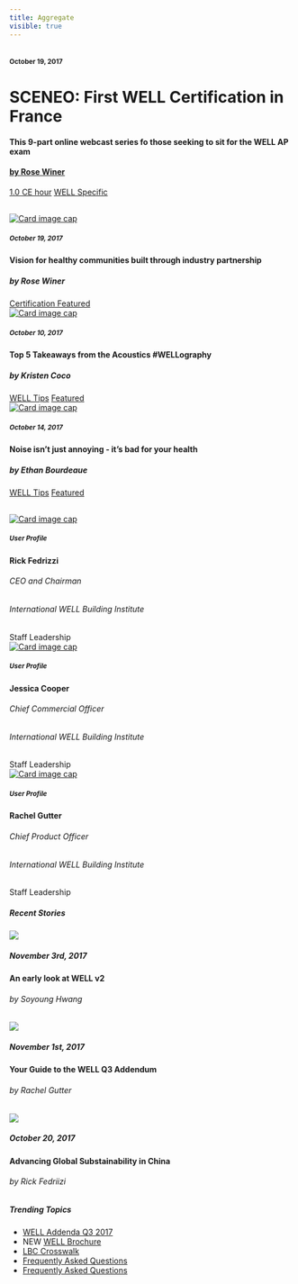 ```yaml
---
title: Aggregate
visible: true
---
```


<div class="container-fluid">
<div class='row'>

<div class="col-md-10 offset-md-1 col-10 offset-1">
<a href="">
<div class="a-spot-image shadow">
 <img alt="" class="img-fluid w-100 shadow" src="https://images.unsplash.com/photo-1502389343615-b07268585dae?auto=format&fit=crop&w=1650&q=60&ixid=dW5zcGxhc2guY29tOzs7Ozs%3D">
</div>
</a>

<div class="col-12 mt-5">
<div class="row">
  <div class="caption p-4 w-100">
    <h4><small>October 19, 2017</small></h4>
    <h1><a><strong>SCENEO: First WELL Certification in France</strong></a></h1>
    <h4>This 9-part online webcast series fo those seeking to sit for the WELL AP exam</h4>
    <h4 class="authorline"><a href="">by Rose Winer</a></h4>
    <a href=""><span class="badge badge-default">1.0 CE hour</span></a>
    <a href=""><span class="badge badge-info">WELL Specific</span>
  </div>
  </div>
</div>

</div>
</div>

</div>




<div class="container-fluid">
<div class="row">
<div class="col-md-10 offset-md-1 col-10 offset-1" style="padding-top: 30px">      
<div class="card-deck">
<div class="card shadow">
<a href="">
<img class="card-img-top" src="https://images.unsplash.com/photo-1496550848045-55fd98791b7e?auto=format&fit=crop&w=2850&q=60&ixid=dW5zcGxhc2guY29tOzs7Ozs%3D" alt="Card image cap">
</a>
<div class="card-block">
  <h5 class="text-muted"><small>October 19, 2017</small></h5>
  <h4 class="card-title"><a class="grey-link">Vision for healthy communities built through industry partnership</a></h4>
  <h5 class="card-text">by Rose Winer</h5>
  <a href=""><span class="badge badge-default">Certification</span>
  <a href=""><span class="badge badge-default">Featured</span>
</div>
</div>
<div class="card shadow">
<a href="">
<img class="card-img-top" src="https://images.unsplash.com/photo-1476789668825-c16c51c46ac3?auto=format&fit=crop&w=1650&q=60&ixid=dW5zcGxhc2guY29tOzs7Ozs%3D" alt="Card image cap">
</a>
<div class="card-block">
  <h5 class="text-muted"><small>October 10, 2017</small></h5>
  <h4 class="card-title"><a class="grey-link">Top 5 Takeaways from the Acoustics #WELLography</a></h4>
  <h5 class="card-text">by Kristen Coco</h5>
  <a href=""><span class="badge badge-info">WELL Tips</span></a>
  <a href=""><span class="badge badge-default">Featured</span></a>
</div>
</div>
<div class="card shadow">
<a href="">
<img class="card-img-top" src="https://images.unsplash.com/photo-1501654574024-16afb6ee3f9b?auto=format&fit=crop&w=1655&q=60&ixid=dW5zcGxhc2guY29tOzs7Ozs%3D" alt="Card image cap">
</a>
<div class="card-block">
  <h5 class="text-muted"><small>October 14, 2017</small></h5>
  <h4 class="card-title"><a class="grey-link">Noise isn’t just annoying - it’s bad for your health</a></h4>
  <h5 class="card-text">by Ethan Bourdeaue</h5>
  <a href=""><span class="badge badge-info">WELL Tips</span></a>
  <a href=""><span class="badge badge-default">Featured</span></a>
</div>
</div>
</div>

</div>
</div>
</div>


<div class="container-fluid">
<div class="row">
<div class="col-md-10 offset-md-1 col-10 offset-1" style="padding-top: 30px">          
<div class="card-deck">
<div class="card shadow">
<a href="">
  <img class="card-img-top" src="https://images.unsplash.com/photo-1503342669531-2557c49cde04?auto=format&fit=crop&w=1650&q=60&ixid=dW5zcGxhc2guY29tOzs7Ozs%3D" alt="Card image cap">
</a>
  <div class="card-block">
    <h5 class="text-muted"><small>User Profile</small></h5>
    <h4 class="card-title"><a class="grey-link">Rick Fedrizzi</a></h4>
    <h6 class="card-text">CEO and Chairman</h6>
    <h6 class="card-text">International WELL Building Institute</h6>
    <span class="badge badge-default">Staff</span>
    <span class="badge badge-default">Leadership</span>
  </div>
</a>
</div>
<div class="card shadow">
<a href="">
  <img class="card-img-top" src="https://images.unsplash.com/photo-1491380541771-037ccb0f9afd?auto=format&fit=crop&w=1567&q=60&ixid=dW5zcGxhc2guY29tOzs7Ozs%3D" alt="Card image cap">
</a>
  <div class="card-block">
    <h5 class="text-muted"><small>User Profile</small></h5>
    <h4 class="card-title"><a class="grey-link">Jessica Cooper</a></h4>
    <h6 class="card-text">Chief Commercial Officer</h6>
    <h6 class="card-text">International WELL Building Institute</h6>
    <span class="badge badge-default">Staff</span>
    <span class="badge badge-default">Leadership</span>
  </div>

</div>
<div class="card shadow">
<a href="">
  <img class="card-img-top" src="https://images.unsplash.com/photo-1467444606224-8254b013a046?auto=format&fit=crop&w=1649&q=60&ixid=dW5zcGxhc2guY29tOzs7Ozs%3D" alt="Card image cap">
</a>
  <div class="card-block">
    <h5 class="text-muted"><small>User Profile</small></h5>
    <h4 class="card-title"><a class="grey-link">Rachel Gutter</a></h4>
    <h6 class="card-text">Chief Product Officer</h6>
    <h6 class="card-text">International WELL Building Institute</h6>
    <span class="badge badge-default">Staff</span>
    <span class="badge badge-default">Leadership</span>
  </div>

</div>
</div>

</div>
</div>



<div class="container-fluid">
<div class="row">

<div class="col-md-6 offset-md-1 col-10 offset-1 mt-4">

<div class="row">
<h5 class="card-header w-100">
  <b>Recent Stories</b>
</h5>
</div>

<div class="row bg-white shadow">           
<div class="col-md-4 offset-md-0 col-12">
  <a href="">
  <div class="img-frame">
  <img class="img-fluid w-100" src="https://www.wellcertified.com/sites/default/files/styles/course__428x285_/public/field/image/futureofwell-www.png?itok=vdTTcU2_"> 
   </a>
  </div>  

</div>

<div class="col-md-8 offset-md-0 align-self-center p-3">
      <h5 class="text-muted">November 3rd, 2017</h5>
      <h4><strong>An early look at WELL v2</strong></h4>
      <h6>by Soyoung Hwang</h6>
</div>

</div>

<div class="row bg-white shadow mt-4">           
<div class="col-md-4 offset-md-0 col-12">
  <a href="">
  <div class="img-frame">
  <img class="img-fluid w-100" src="https://www.wellcertified.com/sites/default/files/field/image/Article%20Header.png"> 
</a>
  </div>  
</div>

<div class="col-md-8 offset-md-0 align-self-center p-3">
      <h5 class="text-muted">November 1st, 2017</h5>
      <h4><strong>Your Guide to the WELL Q3 Addendum</strong></h4>
      <h6>by Rachel Gutter</h6>
</div>
</div>

<div class="row bg-white shadow mt-4">           
<div class="col-md-4 offset-md-0 col-12">
  <div class="img-frame">
    <a href="">
  <img class="img-fluid w-100" src="https://www.wellcertified.com/sites/default/files/styles/course__428x285_/public/field/image/shanghai_0.jpg?itok=Tl8YghS9"> 
  </a>  
</div>
</div>

<div class="col-md-8 offset-md-0 align-self-center p-3">
      <h5 class="text-muted">October 20, 2017</h5>
      <h4><strong>Advancing Global Substainability in China</strong></h4>
      <h6>by Rick Fedriizi</h6>
</div>
</div>

</div>




<div class="col-md-4 offset-md-0 col-10 offset-1 mt-4 d-none d-sm-block">


<h5 class="card-header w-100">
  <b>Trending Topics</b>
</h5>

<div class="bg-white shadow w-100"> 
<ul class="list-group">
  <li class="list-group-item">
    <a href="#" class="blue-link">WELL Addenda Q3 2017</a>
  </li>

  <li class="list-group-item">
    <badge class="badge badge-success mr-2">NEW</badge>
      <a href="#" class="blue-link">WELL Brochure</a>
  </li>
  
  <li class="list-group-item"><a href="#" class="blue-link">LBC Crosswalk</a></li>
  <li class="list-group-item"><a href="#" class="blue-link">Frequently Asked Questions</a></li>
  <li class="list-group-item"><a href="#" class="blue-link">Frequently Asked Questions</a></li>
</ul>          

</div>
</div>

</div>
</div>